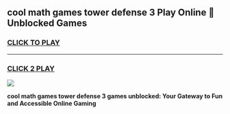 
## cool math games tower defense 3 Play Online 👋 Unblocked Games
<h3>
<a href="https://news.freeplayer.one?title=cool_math_games_tower_defense_3&ref=17CMG">CLICK TO PLAY</a></h3>
<hr>

<h3>
<a href="https://news.freeplayer.one?title=cool_math_games_tower_defense_3&ref=17CMG">CLICK 2 PLAY</a>
  
</h3>

<a href="https://news.freeplayer.one?title=cool_math_games_tower_defense_3&ref=17CMG/"><img src="https://clearcache.store/games.png"></a>


**cool math games tower defense 3 games unblocked: Your Gateway to Fun and Accessible Online Gaming**
